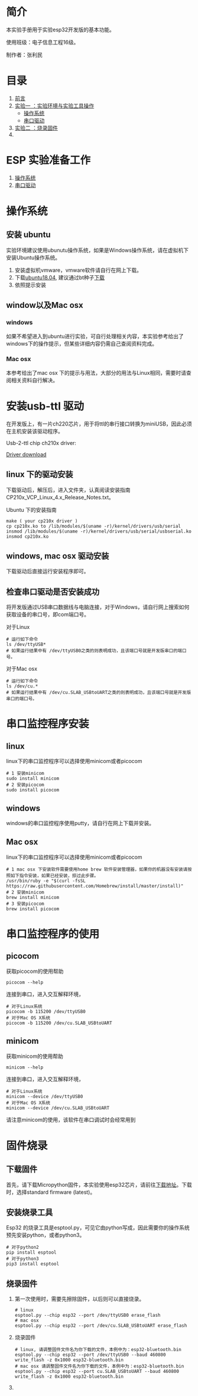 # 简介

本实验手册用于实验esp32开发版的基本功能。

使用班级：电子信息工程16级。

制作者：张利民

# 目录

1. [前言](README.md)
2. [实验一 ：实验环境与实验工具操作](prepare.md)
   - [操作系统](os.md)
   - [串口驱动](serial_driver.md)
3. [实验二 ：烧录固件](flash_firmware.md)
4. 

# ESP 实验准备工作

1. [操作系统](os.md)
2. [串口驱动](seiral_driver.md)

# 操作系统

## 安装 ubuntu 

实验环境建议使用ubunutu操作系统，如果是Windows操作系统，请在虚拟机下安装Ubuntu操作系统。

1. 安装虚拟机vmware，vmware软件请自行在网上下载。
2. 下载[ubuntu18.04](https://www.ubuntu.com/download/desktop/thank-you?country=CN&version=18.04.2&architecture=amd64), 建议通过bt种子[下载](http://releases.ubuntu.com/18.04/ubuntu-18.04.2-desktop-amd64.iso.torrent?_ga=2.5522096.202950691.1556000491-1568164439.1556000491)
3. 依照提示安装

## window以及Mac osx

### windows

如果不希望进入到ubuntu进行实验，可自行处理相关内容，本实验参考给出了windows下的操作提示，但某些详细内容仍需自己查阅资料完成。

### Mac osx

本参考给出了mac osx 下的提示与用法，大部分的用法与Linux相同，需要时请查阅相关资料自行解决。

# 安装usb-ttl 驱动

在开发版上，有一片ch220芯片，用于将ttl的串行接口转换为miniUSB，因此必须在主机安装该驱动程序。

Usb-2-ttl chip ch210x driver:

[Driver download](https://www.silabs.com/products/development-tools/software/usb-to-uart-bridge-vcp-drivers)

## linux 下的驱动安装

下载驱动后，解压后，进入文件夹，认真阅读安装指南CP210x_VCP_Linux_4.x_Release_Notes.txt。

Ubuntu 下的安装指南

```shell
make ( your cp210x driver )
cp cp210x.ko to /lib/modules/$(uname -r)/kernel/drivers/usb/serial
insmod /lib/modules/$(uname -r)/kernel/drivers/usb/serial/usbserial.ko
insmod cp210x.ko
```

## windows, mac osx 驱动安装

下载驱动后直接运行安装程序即可。

## 检查串口驱动是否安装成功

将开发版通过USB串口数据线与电脑连接，对于Windows，请自行网上搜索如何获取设备的串口号，即com端口号。

对于Linux

```shell
# 运行如下命令
ls /dev/ttyUSB*
# 如果运行结果中有 /dev/ttyUSB0之类的则表明成功，且该端口号就是开发版串口的端口号。
```

对于Mac osx

```shell
# 运行如下命令
ls /dev/cu.*
# 如果运行结果中有 /dev/cu.SLAB_USBtoUART之类的则表明成功，且该端口号就是开发版串口的端口号。
```

# 串口监控程序安装

## linux

linux下的串口监控程序可以选择使用minicom或者picocom

```shell
# 1 安装minicom
sudo install minicom
# 2 安装picocom
sudo install picocom
```

## windows 

windows的串口监控程序使用putty，请自行在网上下载并安装。

## Mac osx

linux下的串口监控程序可以选择使用minicom或者picocom

```shell
# 1 mac osx 下安装软件需要使用home brew 软件安装管理器，如果你的机器没有安装请按照如下指令安装，如果已经安装，掠过此步骤。
/usr/bin/ruby -e "$(curl -fsSL https://raw.githubusercontent.com/Homebrew/install/master/install)"
# 2 安装minicom
brew install minicom
# 3 安装picocom
brew install picocom
```

# 串口监控程序的使用

## picocom

获取picocom的使用帮助

```shell
picocom --help
```

连接到串口，进入交互解释环境，

```shell
# 对于Linux系统
picocom -b 115200 /dev/ttyUSB0
# 对于Mac OS X系统
picocom -b 115200 /dev/cu.SLAB_USBtoUART
```

## minicom

获取minicom的使用帮助

```shell
minicom --help
```

连接到串口，进入交互解释环境，

```shell
# 对于Linux系统
minicom --device /dev/ttyUSB0
# 对于Mac OS X系统
minicom --device /dev/cu.SLAB_USBtoUART
```

请注意minicom的使用，该软件在串口调试时会经常用到



# 固件烧录

## 下载固件

首先，请下载Micropython固件，本实验使用esp32芯片，请前往[下载地址](http://micropython.org/download#esp32)。下载时，选择standard firmware (latest)。

## 安装烧录工具

Esp32 的烧录工具是esptool.py，可见它由python写成，因此需要你的操作系统预先安装python，或者python3。

```shell
# 对于python2
pip install esptool
# 对于python3
pip3 install esptool
```

## 烧录固件

1. 第一次使用时，需要先擦除固件，以后则可以直接烧录。

   ```shell
   # linux
   esptool.py --chip esp32 --port /dev/ttyUSB0 erase_flash
   # mac osx
   esptool.py --chip esp32 --port /dev/cu.SLAB_USBtoUART erase_flash
   ```

   

2. 烧录固件

   ```shell
   # linux, 请调整固件文件名为你下载的文件，本例中为：esp32-bluetooth.bin
   esptool.py --chip esp32 --port /dev/ttyUSB0 --baud 460800 write_flash -z 0x1000 esp32-bluetooth.bin
   # mac osx 请调整固件文件名为你下载的文件，本例中为：esp32-bluetooth.bin
   esptool.py --chip esp32 --port cu.SLAB_USBtoUART --baud 460800 write_flash -z 0x1000 esp32-bluetooth.bin
   ```

   

3. 

